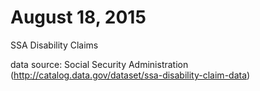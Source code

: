 # August 18, 2015

SSA Disability Claims 

data source: Social Security Administration
(http://catalog.data.gov/dataset/ssa-disability-claim-data)

